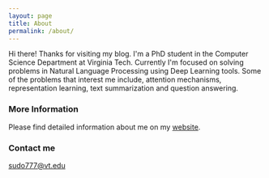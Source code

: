 ```yaml
---
layout: page
title: About
permalink: /about/
---
```


Hi there! Thanks for visiting my blog. I'm a PhD student in the Computer Science Department at Virginia Tech. Currently I'm focused on solving problems in Natural Language Processing using Deep Learning tools. Some of the problems that interest me include, attention mechanisms, representation learning, text summarization and question answering.

### More Information

Please find detailed information about me on my [website](http://people.cs.vt.edu/sudo777).

### Contact me

[sudo777@vt.edu](mailto:sudo777@vt.edu)

